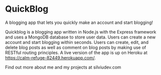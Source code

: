 # QuickBlog
A blogging app that lets you quickly make an account and start blogging!

Quickblog is a blogging app written in Node.js with the Express framework and uses a MongoDB database to store user data. Users can create a new account and start blogging within seconds. Users can create, edit, and delete blog posts as well as comment on blog posts by making use of RESTful routing principles. A live version of the app is up on Heroku at https://calm-refuge-82449.herokuapp.com/.

Find out more about me and my projects at silviudev.com
